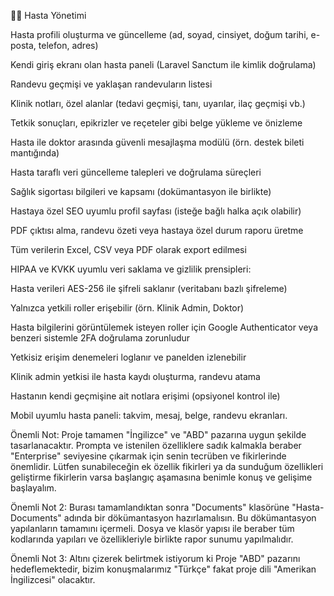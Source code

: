 🧑‍⚕️ Hasta Yönetimi

Hasta profili oluşturma ve güncelleme (ad, soyad, cinsiyet, doğum tarihi, e-posta, telefon, adres)

Kendi giriş ekranı olan hasta paneli (Laravel Sanctum ile kimlik doğrulama)

Randevu geçmişi ve yaklaşan randevuların listesi

Klinik notları, özel alanlar (tedavi geçmişi, tanı, uyarılar, ilaç geçmişi vb.)

Tetkik sonuçları, epikrizler ve reçeteler gibi belge yükleme ve önizleme

Hasta ile doktor arasında güvenli mesajlaşma modülü (örn. destek bileti mantığında)

Hasta taraflı veri güncelleme talepleri ve doğrulama süreçleri

Sağlık sigortası bilgileri ve kapsamı (dokümantasyon ile birlikte)

Hastaya özel SEO uyumlu profil sayfası (isteğe bağlı halka açık olabilir)

PDF çıktısı alma, randevu özeti veya hastaya özel durum raporu üretme

Tüm verilerin Excel, CSV veya PDF olarak export edilmesi

HIPAA ve KVKK uyumlu veri saklama ve gizlilik prensipleri:

Hasta verileri AES-256 ile şifreli saklanır (veritabanı bazlı şifreleme)

Yalnızca yetkili roller erişebilir (örn. Klinik Admin, Doktor)

Hasta bilgilerini görüntülemek isteyen roller için Google Authenticator veya benzeri sistemle 2FA doğrulama zorunludur

Yetkisiz erişim denemeleri loglanır ve panelden izlenebilir

Klinik admin yetkisi ile hasta kaydı oluşturma, randevu atama

Hastanın kendi geçmişine ait notlara erişimi (opsiyonel kontrol ile)

Mobil uyumlu hasta paneli: takvim, mesaj, belge, randevu ekranları.


Önemli Not: Proje tamamen "İngilizce" ve "ABD" pazarına uygun şekilde tasarlanacaktır. Prompta ve istenilen özelliklere sadık kalmakla beraber "Enterprise" seviyesine çıkarmak için senin tecrüben ve fikirlerinde önemlidir. Lütfen sunabileceğin ek özellik fikirleri ya da sunduğum özellikleri geliştirme fikirlerin varsa başlangıç aşamasına benimle konuş ve gelişime başlayalım.



Önemli Not 2: Burası tamamlandıktan sonra "Documents" klasörüne "Hasta-Documents" adında bir dökümantasyon hazırlamalısın. Bu dökümantasyon yapılanların tamamını içermeli. Dosya ve klasör yapısı ile beraber tüm kodlarında yapıları ve özellikleriyle birlikte rapor sunumu yapılmalıdır.

Önemli Not 3: Altını çizerek belirtmek istiyorum ki Proje "ABD" pazarını hedeflemektedir, bizim konuşmalarımız "Türkçe" fakat proje dili "Amerikan İngilizcesi" olacaktır.